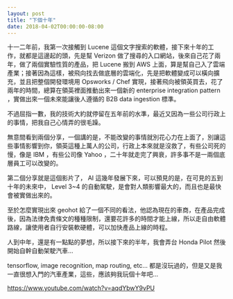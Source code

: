 ```yaml
---
layout: post
title: "下個十年"
date: 2018-04-02T00:00:00-08:00
---
```


十一二年前，我第一次接觸到 Lucene 這個文字搜索的軟體，接下來十年的工作，就都是這邊起的頭，先是幫 Verizon 做了搜尋的入口網站，後來自己花了兩年，做了兩個實驗性質的產品，把 Lucene 搬到 AWS 上面，算是幫自己入了雲端產業；接著因為這樣，被飛向找去做底層的雲端化，先是把軟體變成可以橫向擴充，並且把整個開發環境用 Opsworks / Chef 實現，接著飛向被領英買去，花了兩年的時間，總算在領英裡面推動出來一個新的 enterprise integration pattern ，實做出來一個未來能讓後人遵循的 B2B data ingestion 標準。

不過屈指一數，我的技術大約就停留在五年前的水準，最近又因為一些公司行政上的事情，把我自己心情弄的很毛躁。

無意間看到兩個分享，一個講的是，不能改變的事情就別花心力在上面了，別讓這些事情影響到你，領英這種上萬人的公司，行政上本來就是沒救了，有些公司死的慢，像是 IBM ，有些公司像 Yahoo ，二十年就走完了興衰，許多事不是一兩個底層員工可以改變的。

第二個分享就是這個影片了， AI 這幾年發展下來，可以預見的是，在可見的五到十年的未來中， Level 3~4 的自動駕駛，是會對人類影響最大的，而且也是最快會被實做出來的。

至於怎麼實現出來 geohot 給了一個不同的看法，他認為現在的車商，在產品完成後，因為法律免責條文的種種限制，還要花許多的時間才能上線，所以走自由軟體路線，讓使用者自行安裝軟硬體，可以加快產品上線的時程。

人到中年，還是有一點點的夢想，所以接下來的半年，我會弄台 Honda Pilot 然後開始自幹自動架駛汽車…

tensorflow, image recognition, map routing, etc… 都是沒玩過的，但是又是我一直很想入門的汽車產業，這些，應該夠我玩個十年吧…

https://www.youtube.com/watch?v=aqdYbwY9vPU

